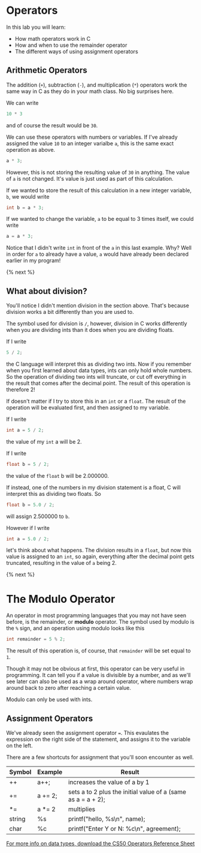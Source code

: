 # Operators

In this lab you will learn:

- How math operators work in C
- How and when to use the remainder operator
- The different ways of using assignment operators

## Arithmetic Operators

The addition (`+`), subtraction (`-`), and multiplication (`*`) operators work the same way in C as they do in your math class. No big surprises here. 

We can write

```c
10 * 3
```

and of course the result would be `30`. 

We can use these operators with numbers or variables. If I've already assigned the value `10` to an integer varialbe `a`, this
is the same exact operation as above.

```c
a * 3;
```

However, this is not storing the resulting value of `30` in anything. The value of `a` is not changed. It's value is just used as part of this calculation.

If we wanted to store the result of this calculation in a new integer variable, `b`, we would write

```c
int b = a * 3;
```

If we wanted to change the variable, `a` to be equal to 3 times itself, we could write

```c
a = a * 3;
```

Notice that I didn't write `int` in front of the `a` in this last example. Why? Well in order for `a` to already have a value, `a` would have already been declared earlier in my program!

{% next %}

## What about division?

You'll notice I didn't mention division in the section above. That's because division works a bit differently than you are used to. 

The symbol used for division is `/`, however, division in C works differently when you are dividing ints than it does when you are dividing floats.

If I write

```c
5 / 2;
```

the C language will interpret this as dividing two ints. Now if you remember when you first learned about data types, ints can only hold whole numbers. So the operation of dividing two ints will truncate, or cut off everything in the result that comes after the decimal point. The result of this operation is therefore 2! 

If doesn't matter if I try to store this in an `int` or a `float`. The result of the operation will be evaluated first, and then assigned to my variable.

If I write

```c
int a = 5 / 2;
```

the value of my `int` a will be 2.

If I write

```c
float b = 5 / 2;
```

the value of the `float` b will be 2.000000.

If instead, one of the numbers in my division statement is a float, C will interpret this as dividing two floats. So

```c
float b = 5.0 / 2;
```

will assign 2.500000 to `b`.


However if I write

```c
int a = 5.0 / 2;
```

let's think about what happens. The division results in a `float`, but now this value is assigned to an `int`, so again, everything after the decimal point gets truncated, resulting in the value of `a` being 2.

{% next %}

# The Modulo Operator

An operator in most programming languages that you may not have seen before, is the remainder, or **modulo** operator. The symbol used by modulo is the `%` sign, and an operation using modulo looks like this

```c
int remainder = 5 % 2;
```

The result of this operation is, of course, that `remainder` will be set equal to `1`.

Though it may not be obvious at first, this operator can be very useful in programming. It can tell you if a value is divisible by a number, and as we'll see later can also be used as a wrap around operator, where numbers wrap around back to zero after reaching a certain value.

Modulo can only be used with ints.

## Assignment Operators

We've already seen the assignment operator `=`. This evaulates the expression on the right side of the statement, and assigns it to the variable on the left.

There are a few shortcuts for assignment that you'll soon encounter as well.

| Symbol     | Example      | Result |
| ------------- |------------------| ------- |
| ++           | a++;    | increases the value of a by 1
| +=           | a += 2;           | sets a to 2 plus the initial value of a (same as a = a + 2);|
| \*=          | a \*= 2            | multiplies |
| string        | %s               | printf("hello, %s\n", name);|
| char          | %c               | printf("Enter Y or N: %c\n", agreement);|





[For more info on data types, download the CS50 Operators Reference Sheet](https://ap.cs50.school/assets/pdfs/unit1/operators.pdf)
